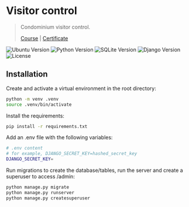 # Visitor control
> Condominium visitor control.
>
> [Course](https://www.udemy.com/course/djangoframeworknapratica) | [Certificate](https://ude.my/UC-f56f9e40-d3ac-41af-9443-154d733241e4)

![Ubuntu Version](https://img.shields.io/badge/ubuntu-20.04-blue)
![Python Version](https://img.shields.io/badge/python-3.8.10-blue)
![SQLite Version](https://img.shields.io/badge/sqlite-3.x-blue)
![Django Version](https://img.shields.io/badge/django-3.2.10-blue)
![License](https://img.shields.io/badge/license-MIT-green)

## Installation

Create and activate a virtual environment in the root directory:

```sh  
python -m venv .venv
source .venv/bin/activate
```

Install the requirements:

```sh  
pip install -r requirements.txt
```

Add an .env file with the following variables:

```sh  
# .env content
# for example, DJANGO_SECRET_KEY=hashed_secret_key
DJANGO_SECRET_KEY=
```

Run migrations to create the database/tables, run the server and create a superuser to access /admin: 

```sh  
python manage.py migrate
python manage.py runserver
python manage.py createsuperuser
```